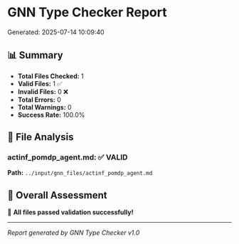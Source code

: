 # GNN Type Checker Report
Generated: 2025-07-14 10:09:40

## 📊 Summary

- **Total Files Checked:** 1
- **Valid Files:** 1 ✅
- **Invalid Files:** 0 ❌
- **Total Errors:** 0
- **Total Warnings:** 0
- **Success Rate:** 100.0%

## 📁 File Analysis

### actinf_pomdp_agent.md: ✅ VALID
**Path:** `../input/gnn_files/actinf_pomdp_agent.md`

## 🎯 Overall Assessment

🎉 **All files passed validation successfully!**

---
*Report generated by GNN Type Checker v1.0*